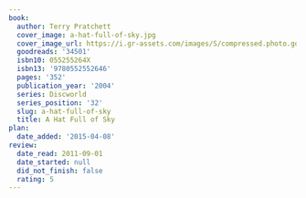 ```yaml
---
book:
  author: Terry Pratchett
  cover_image: a-hat-full-of-sky.jpg
  cover_image_url: https://i.gr-assets.com/images/S/compressed.photo.goodreads.com/books/1319037274l/34501._SX98_.jpg
  goodreads: '34501'
  isbn10: 055255264X
  isbn13: '9780552552646'
  pages: '352'
  publication_year: '2004'
  series: Discworld
  series_position: '32'
  slug: a-hat-full-of-sky
  title: A Hat Full of Sky
plan:
  date_added: '2015-04-08'
review:
  date_read: 2011-09-01
  date_started: null
  did_not_finish: false
  rating: 5
---
```

